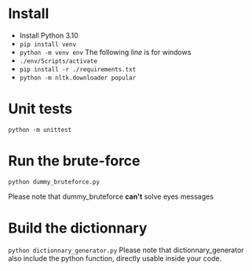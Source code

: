 # Install

* Install Python 3.10
* `pip install venv`
* `python -m venv env`
The following *line* is for windows
* `./env/Scripts/activate`
* `pip install -r ./requirements.txt`
* `python -m nltk.downloader popular`

# Unit tests
`python -m unittest`

# Run the brute-force
`python dummy_bruteforce.py`

Please note that dummy_bruteforce **can't** solve eyes messages


# Build the dictionnary
`python dictionnary_generator.py`
Please note that dictionnary_generator also include the python function, directly usable inside your code.
